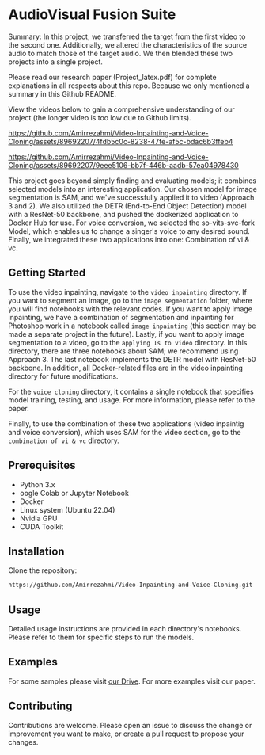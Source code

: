 # AudioVisual Fusion Suite

Summary: In this project, we transferred the target from the first video to the second one. Additionally, we altered the characteristics of the source audio to match those of the target audio. We then blended these two projects into a single project.

Please read our research paper (Project_latex.pdf) for complete explanations in all respects about this repo. Because we only mentioned a summary in this Github README. 

View the videos below to gain a comprehensive understanding of our project (the longer video is too low due to Github limits).




https://github.com/Amirrezahmi/Video-Inpainting-and-Voice-Cloning/assets/89692207/4fdb5c0c-8238-47fe-af5c-bdac6b3ffeb4




https://github.com/Amirrezahmi/Video-Inpainting-and-Voice-Cloning/assets/89692207/9eee5106-bb7f-446b-aadb-57ea04978430




This project goes beyond simply finding and evaluating models; it combines selected models into an interesting application. Our chosen model for image segmentation is SAM, and we've successfully applied it to video (Approach 3 and 2). We also utilized the DETR (End-to-End Object Detection) model with a ResNet-50 backbone, and pushed the dockerized application to Docker Hub for use. For voice conversion, we selected the so-vits-svc-fork Model, which enables us to change a singer's voice to any desired sound. Finally, we integrated these two applications into one: Combination of vi & vc.

## Getting Started

To use the video inpainting, navigate to the `video inpainting` directory. If you want to segment an image, go to the `image segmentation` folder, where you will find notebooks with the relevant codes. If you want to apply image inpainting, we have a combination of segmentation and inpainting for Photoshop work in a notebook called `image inpainting` (this section may be made a separate project in the future). Lastly, if you want to apply image segmentation to a video, go to the `applying Is to video` directory. In this directory, there are three notebooks about SAM; we recommend using Approach 3. The last notebook implements the DETR model with ResNet-50 backbone. In addition, all Docker-related files are in the video inpainting directory for future modifications.

For the `voice cloning` directory, it contains a single notebook that specifies model training, testing, and usage. For more information, please refer to the paper.

Finally, to use the combination of these two applications (video inpaintig and voice conversion), which uses SAM for the video section, go to the `combination of vi & vc` directory.

## Prerequisites

  - Python 3.x
  - oogle Colab or Jupyter Notebook
  - Docker
  - Linux system (Ubuntu 22.04)
  - Nvidia GPU
  - CUDA Toolkit

## Installation

Clone the repository:

```bash
https://github.com/Amirrezahmi/Video-Inpainting-and-Voice-Cloning.git
```

## Usage

Detailed usage instructions are provided in each directory's notebooks. Please refer to them for specific steps to run the models.

## Examples

For some samples please visit [our Drive](https://drive.google.com/drive/u/0/mobile/folders/1WI3D0DMJ20VqoHZYsa6rztD1cMVqyfvg?usp=sharing). For more examples visit our paper.

## Contributing

Contributions are welcome. Please open an issue to discuss the change or improvement you want to make, or create a pull request to propose your changes.


